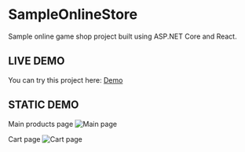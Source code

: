 # SampleOnlineStore
Sample online game shop project built using ASP.NET Core and React.

LIVE DEMO
---------
 You can try this project here: [Demo](https://sampleonlinestore20190828123734.azurewebsites.net/)
 
STATIC DEMO
-----------
Main products page
![Main page](https://imgur.com/OPAFfJy.png)  

Cart page
![Cart page](https://imgur.com/0gAV48O.png)
